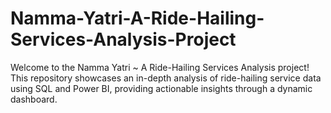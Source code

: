 # Namma-Yatri-A-Ride-Hailing-Services-Analysis-Project
Welcome to the Namma Yatri ~ A Ride-Hailing Services Analysis project! This repository showcases an in-depth analysis of ride-hailing service data using SQL and Power BI, providing actionable insights through a dynamic dashboard.
